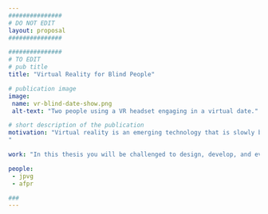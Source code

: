 ```yaml
---
###############
# DO NOT EDIT
layout: proposal
###############

###############
# TO EDIT
# pub title
title: "Virtual Reality for Blind People"

# publication image
image:
 name: vr-blind-date-show.png
 alt-text: "Two people using a VR headset engaging in a virtual date." # provide a short description for the image #a11y

# short description of the publication
motivation: "Virtual reality is an emerging technology that is slowly becoming available to the masses at affordable prices. VR is currently used in a variety of contexts: gaming, education, shopping, social spaces, employee training to name a few. As with any emerging technology, it is fundamental we ensure its accessibility. One of the major challenges blind people face is how to navigate virtual spaces. Prior work has focused on mimicking real-world techniques, such as a virtual white cane,  due to user familiarity. In virtual reality, locomotion techniques vary greatly from application to application (e.g. free teleportation, walk in place, analog stick, directional dashes, waypoint navigation). Blind users, in virtual environments will not have the same restrictions as in the real world, nor the restrictions sighted people have due to a lack of VR sickness (similar to motion sickness due to visual stimuli). We argue that this combination provides an opportunity to explore novel/fantastical mobility methods that are not possible otherwise.
"

work: "In this thesis you will be challenged to design, develop, and evaluate novel navigation techniques in VR for blind people. You will conduct user studies early on to engage participants in co-design sessions ensuring user engagement and representation. This work will conclude with a user study evaluating the developed set of navigation techniques."

people:
 - jpvg
 - afpr

###
---
```

